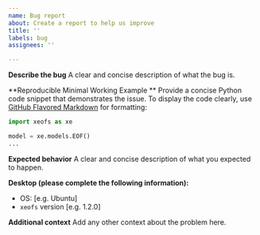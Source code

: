 ```yaml
---
name: Bug report
about: Create a report to help us improve
title: ''
labels: bug
assignees: ''

---
```


**Describe the bug**
A clear and concise description of what the bug is.

**Reproducible Minimal Working Example **
Provide a concise Python code snippet that demonstrates the issue. To display the code clearly, use [GitHub Flavored Markdown](http://github.github.com/github-flavored-markdown/) for formatting:

```python
import xeofs as xe

model = xe.models.EOF()
...
```

**Expected behavior**
A clear and concise description of what you expected to happen.

**Desktop (please complete the following information):**
 - OS: [e.g. Ubuntu]
 - `xeofs` version [e.g. 1.2.0]

**Additional context**
Add any other context about the problem here.
